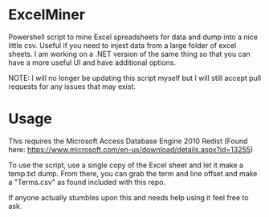 # ExcelMiner
Powershell script to mine Excel spreadsheets for data and dump into a nice little csv. Useful if you need to injest data from a large folder of excel sheets. I am working on a .NET version of the same thing so that you can have a more useful UI and have additional options.

NOTE: I will no longer be updating this script myself but I will still accept pull requests for any issues that may exist.


# Usage
This requires the Microsoft Access Database Engine 2010 Redist (Found here: https://www.microsoft.com/en-us/download/details.aspx?id=13255)

To use the script, use a single copy of the Excel sheet and let it make a temp.txt dump. From there, you can grab the term and line offset and make a "Terms.csv" as found included with this repo.

If anyone actually stumbles upon this and needs help using it feel free to ask.
